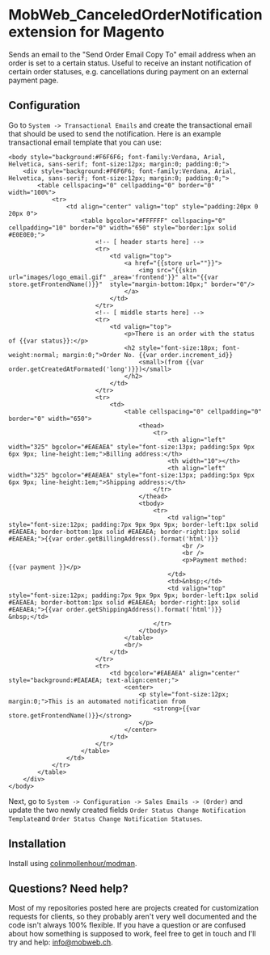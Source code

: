 # MobWeb_CanceledOrderNotification extension for Magento

Sends an email to the "Send Order Email Copy To" email address when an order is set to a certain status. Useful to receive an instant notification of certain order statuses, e.g. cancellations during payment on an external payment page.

## Configuration

Go to `System -> Transactional Emails` and create the transactional email that should be used to send the notification. Here is an example transactional email template that you can use: 

```
<body style="background:#F6F6F6; font-family:Verdana, Arial, Helvetica, sans-serif; font-size:12px; margin:0; padding:0;">
    <div style="background:#F6F6F6; font-family:Verdana, Arial, Helvetica, sans-serif; font-size:12px; margin:0; padding:0;">
        <table cellspacing="0" cellpadding="0" border="0" width="100%">
            <tr>
                <td align="center" valign="top" style="padding:20px 0 20px 0">
                    <table bgcolor="#FFFFFF" cellspacing="0" cellpadding="10" border="0" width="650" style="border:1px solid #E0E0E0;">
                        <!-- [ header starts here] -->
                        <tr>
                            <td valign="top">
                                <a href="{{store url=""}}">
                                    <img src="{{skin url="images/logo_email.gif" _area='frontend'}}" alt="{{var store.getFrontendName()}}"  style="margin-bottom:10px;" border="0"/>
                                </a>
                            </td>
                        </tr>
                        <!-- [ middle starts here] -->
                        <tr>
                            <td valign="top">
                                <p>There is an order with the status of {{var status}}:</p>
                                <h2 style="font-size:18px; font-weight:normal; margin:0;">Order No. {{var order.increment_id}}
                                    <small>(from {{var order.getCreatedAtFormated('long')}})</small>
                                </h2>
                            </td>
                        </tr>
                        <tr>
                            <td>
                                <table cellspacing="0" cellpadding="0" border="0" width="650">
                                    <thead>
                                        <tr>
                                            <th align="left" width="325" bgcolor="#EAEAEA" style="font-size:13px; padding:5px 9px 6px 9px; line-height:1em;">Billing address:</th>
                                            <th width="10"></th>
                                            <th align="left" width="325" bgcolor="#EAEAEA" style="font-size:13px; padding:5px 9px 6px 9px; line-height:1em;">Shipping address:</th>
                                        </tr>
                                    </thead>
                                    <tbody>
                                        <tr>
                                            <td valign="top" style="font-size:12px; padding:7px 9px 9px 9px; border-left:1px solid #EAEAEA; border-bottom:1px solid #EAEAEA; border-right:1px solid #EAEAEA;">{{var order.getBillingAddress().format('html')}}
                                                <br />
                                                <br />
                                                <p>Payment method: {{var payment }}</p>
                                            </td>
                                            <td>&nbsp;</td>
                                            <td valign="top" style="font-size:12px; padding:7px 9px 9px 9px; border-left:1px solid #EAEAEA; border-bottom:1px solid #EAEAEA; border-right:1px solid #EAEAEA;">{{var order.getShippingAddress().format('html')}}
&nbsp;</td>
                                        </tr>
                                    </tbody>
                                </table>
                                <br/>
                            </td>
                        </tr>
                        <tr>
                            <td bgcolor="#EAEAEA" align="center" style="background:#EAEAEA; text-align:center;">
                                <center>
                                    <p style="font-size:12px; margin:0;">This is an automated notification from
                                        <strong>{{var store.getFrontendName()}}</strong>
                                    </p>
                                </center>
                            </td>
                        </tr>
                    </table>
                </td>
            </tr>
        </table>
    </div>
</body>
```

Next, go to `System -> Configuration -> Sales Emails -> (Order)` and update the two newly created fields `Order Status Change Notification Template`and `Order Status Change Notification Statuses`.

## Installation

Install using [colinmollenhour/modman](https://github.com/colinmollenhour/modman/).

## Questions? Need help?

Most of my repositories posted here are projects created for customization requests for clients, so they probably aren't very well documented and the code isn't always 100% flexible. If you have a question or are confused about how something is supposed to work, feel free to get in touch and I'll try and help: [info@mobweb.ch](mailto:info@mobweb.ch).